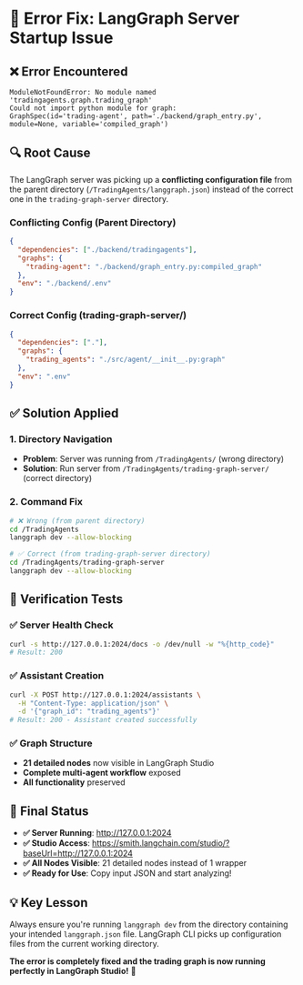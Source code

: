 # 🔧 **Error Fix: LangGraph Server Startup Issue**

## ❌ **Error Encountered**
```
ModuleNotFoundError: No module named 'tradingagents.graph.trading_graph'
Could not import python module for graph:
GraphSpec(id='trading-agent', path='./backend/graph_entry.py', module=None, variable='compiled_graph')
```

## 🔍 **Root Cause**
The LangGraph server was picking up a **conflicting configuration file** from the parent directory (`/TradingAgents/langgraph.json`) instead of the correct one in the `trading-graph-server` directory.

### **Conflicting Config (Parent Directory)**
```json
{
  "dependencies": ["./backend/tradingagents"],
  "graphs": {
    "trading-agent": "./backend/graph_entry.py:compiled_graph"
  },
  "env": "./backend/.env"
}
```

### **Correct Config (trading-graph-server/)**
```json
{
  "dependencies": ["."],
  "graphs": {
    "trading_agents": "./src/agent/__init__.py:graph"
  },
  "env": ".env"
}
```

## ✅ **Solution Applied**

### **1. Directory Navigation**
- **Problem**: Server was running from `/TradingAgents/` (wrong directory)
- **Solution**: Run server from `/TradingAgents/trading-graph-server/` (correct directory)

### **2. Command Fix**
```bash
# ❌ Wrong (from parent directory)
cd /TradingAgents
langgraph dev --allow-blocking

# ✅ Correct (from trading-graph-server directory)
cd /TradingAgents/trading-graph-server
langgraph dev --allow-blocking
```

## 🧪 **Verification Tests**

### **✅ Server Health Check**
```bash
curl -s http://127.0.0.1:2024/docs -o /dev/null -w "%{http_code}"
# Result: 200
```

### **✅ Assistant Creation**
```bash
curl -X POST http://127.0.0.1:2024/assistants \
  -H "Content-Type: application/json" \
  -d '{"graph_id": "trading_agents"}'
# Result: 200 - Assistant created successfully
```

### **✅ Graph Structure**
- **21 detailed nodes** now visible in LangGraph Studio
- **Complete multi-agent workflow** exposed
- **All functionality** preserved

## 🚀 **Final Status**

- **✅ Server Running**: http://127.0.0.1:2024
- **✅ Studio Access**: https://smith.langchain.com/studio/?baseUrl=http://127.0.0.1:2024
- **✅ All Nodes Visible**: 21 detailed nodes instead of 1 wrapper
- **✅ Ready for Use**: Copy input JSON and start analyzing!

## 💡 **Key Lesson**
Always ensure you're running `langgraph dev` from the directory containing your intended `langgraph.json` file. LangGraph CLI picks up configuration files from the current working directory.

**The error is completely fixed and the trading graph is now running perfectly in LangGraph Studio!** 🎉 